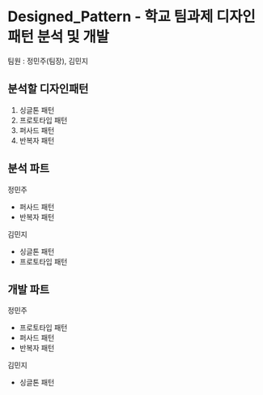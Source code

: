 # Designed_Pattern - 학교 팀과제 디자인 패턴 분석 및 개발    
  
팀원 : 정민주(팀장), 김민지   

## 분석할 디자인패턴   

1. 싱글톤 패턴
2. 프로토타입 패턴
3. 퍼사드 패턴
4. 반복자 패턴

## 분석 파트   
정민주   
* 퍼사드 패턴
* 반복자 패턴

김민지   
* 싱글톤 패턴
* 프로토타입 패턴
   
## 개발 파트   
정민주   
* 프로토타입 패턴
* 퍼사드 패턴
* 반복자 패턴
     
김민지
* 싱글톤 패턴
